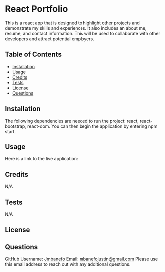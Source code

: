# React Portfolio
  
    
  This is a react app that is designed to highlight other projects and demonstrate my skills and experiences. It also includes an about me, resume, and contact information. This will be used to collaborate with other developers and attract potential employers. 

  ## Table of Contents
  * [Installation](#installation)
  * [Usage](#usage)
  * [Credits](#credits)
  * [Tests](#tests)
  * [License](#license)
  * [Questions](#questions)
  
  ## Installation 
  The following dependencies are needed to run the project: react, react-bootstrap, react-dom. You can then begin the application by entering npm start. 
  
  ## Usage
  Here is a link to the live application: 
  
  ## Credits
  N/A

  ## Tests
  N/A
    
  ## License 
  
  ## Questions
  GitHub Username: [Jmbanefo](github.com/Jmbanefo)
  Email: mbanefojustin@gmail.com
  Please use this email address to reach out with any additional questions. 
        